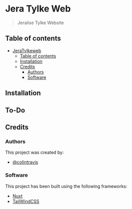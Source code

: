 # Jera Tylke Web

> Jeralise Tylke Website

## Table of contents
- [JeraTylkeweb](#Jera-Tylke)
  - [Table of contents](#Table-of-contents)
  - [Installation](#Installation)
  - [Credits](#Credits)
    - [Authors](#Authors)
    - [Software](#Software)

## Installation

## To-Do

## Credits

### Authors

This project was created by:
- [@colintravis](https://colintravis.com)

### Software

This project has been built using the following frameworks:

- [Nuxt](https://nuxtjs.org/)
- [TailWindCSS](https://tailwindcss.com)
